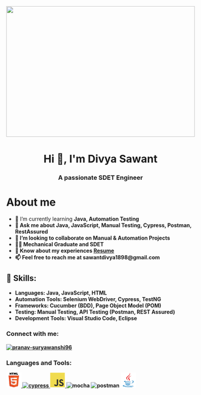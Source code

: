 
<img src="https://t3.ftcdn.net/jpg/01/96/03/94/360_F_196039475_6MbF6oSsJJIQdSkS5sBUl52JfvYVSeNP.jpg" width="100%" height="350px" style="object-fit:cover"/>
<h1 align="center">Hi 👋, I'm Divya Sawant</h1>
<h3 align="center">A passionate SDET Engineer</h3>
<h1>About me</h1>
<ul>
    <li> 🌱 I’m currently learning <b>Java, Automation Testing<b></li>
    <li> 💬 Ask me about <b>Java, JavaScript, Manual Testing, Cypress, Postman, RestAssured<b></li>
    <li> 🤩 I’m looking to collaborate on <b>Manual & Automation<b> Projects</li>
    <li> 👨‍🏭 <b>Mechanical Graduate<b> and <b>SDET<b></li>
    <li> 📄 Know about my experiences <a href="https://drive.google.com/file/d/1tNtNSENKPLDeQtv_opam2ms2HmJPTkAw/view?usp=drive_link">Resume</a></li>
<li> 📫 Feel free to reach me at <b>sawantdivya1898@gmail.com<b></li>
</ul>
<h2>🔧 <b>Skills<b>:</h2>
<ul>
    <li> <b>Languages<b>: Java, JavaScript, HTML</li>
    <li> <b>Automation Tools<b>: Selenium WebDriver, Cypress, TestNG</li>
    <li> <b>Frameworks<b>: Cucumber (BDD), Page Object Model (POM)</li>
    <li> <b>Testing<b>: Manual Testing, API Testing (Postman, REST Assured)</li>
    <li> <b>Development Tools<b>: Visual Studio Code, Eclipse</li>
</ul>
<h3 align="left">Connect with me:</h3>
<p align="left">
  <a href="https://www.linkedin.com/in/divya-sawant-3b018321b/" target="_blank">
    <img align="center" src="https://raw.githubusercontent.com/rahuldkjain/github-profile-readme-generator/master/src/images/icons/Social/linked-in-alt.svg" alt="pranav-suryawanshi96" height="30" width="40" />
  </a>
</p>
<h3 align="left">Languages and Tools:</h3>
<p align="left"> 
  <a href="https://www.w3schools.com/html/" target="_blank" rel="noreferrer"> 
    <img src="https://raw.githubusercontent.com/devicons/devicon/master/icons/html5/html5-original-wordmark.svg" alt="html5" width="40" height="40"/> 
  </a> 
  <a href="https://www.cypress.io" rel="nofollow"> 
    <img src="https://raw.githubusercontent.com/simple-icons/simple-icons/6e46ec1fc23b60c8fd0d2f2ff46db82e16dbd75f/icons/cypress.svg" alt="cypress" width="40" height="40" style="max-width: 100%;" /> 
  </a>
  <a href="https://developer.mozilla.org/en-US/docs/Web/JavaScript" target="_blank" rel="noreferrer"> 
    <img src="https://raw.githubusercontent.com/devicons/devicon/master/icons/javascript/javascript-original.svg" alt="javascript" width="40" height="40"/> 
  </a> 
  <img src="https://camo.githubusercontent.com/b72e0a3c05592c7bdc24d7ee3a1874a75bb38cc0fddf9755f2e9340d63037d21/68747470733a2f2f7777772e766563746f726c6f676f2e7a6f6e652f6c6f676f732f6d6f6368616a732f6d6f6368616a732d69636f6e2e737667" alt="mocha" width="40" height="40" data-canonical-src="https://www.vectorlogo.zone/logos/mochajs/mochajs-icon.svg" style="max-width: 100%;">
  <img src="https://camo.githubusercontent.com/5c2595c2fcc9ef7ffa97d14f868547d945d5cee65045377c7c34611b5a67c139/68747470733a2f2f7777772e766563746f726c6f676f2e7a6f6e652f6c6f676f732f676574706f73746d616e2f676574706f73746d616e2d69636f6e2e737667" alt="postman" width="40" height="40" data-canonical-src="https://www.vectorlogo.zone/logos/getpostman/getpostman-icon.svg" style="max-width: 100%;">
  <a href="https://www.java.com" target="_blank" rel="noreferrer"> 
    <img src="https://raw.githubusercontent.com/devicons/devicon/master/icons/java/java-original.svg" alt="java" width="40" height="40"/> 
  </a> 
 
</p>


